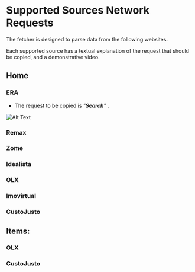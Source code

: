 # Supported Sources Network Requests

The fetcher is designed to parse data from the following websites.

Each supported source has a textual explanation of the request that should be copied, and a demonstrative video.

## Home

### ERA

* The request to be copied is _"**Search**"_ .

![Alt Text](./sources/era_720.gif)

### Remax

### Zome

### Idealista

### OLX

### Imovirtual

### CustoJusto

## Items:

### OLX

### CustoJusto